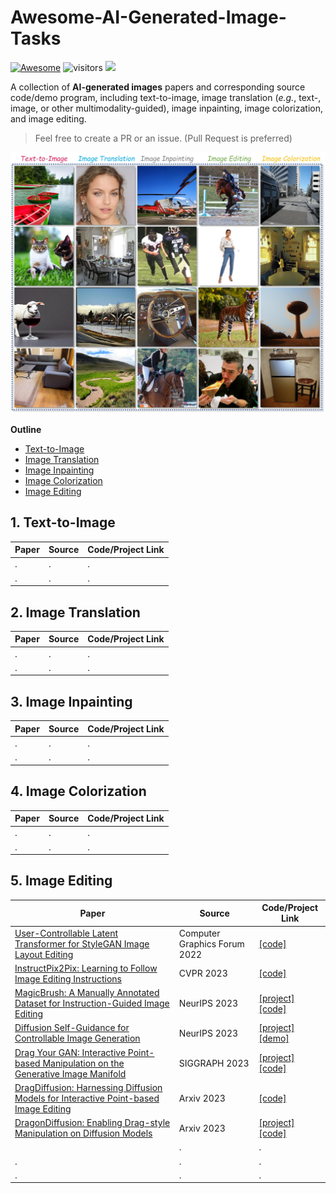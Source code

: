 # Awesome-AI-Generated-Image-Tasks
[![Awesome](https://cdn.rawgit.com/sindresorhus/awesome/d7305f38d29fed78fa85652e3a63e154dd8e8829/media/badge.svg)](https://github.com/sindresorhus/awesome)
![visitors](https://visitor-badge.laobi.icu/badge?page_id=zijianchen98/Awesome-AI-Generated-Image-Tasks) [![](https://img.shields.io/github/stars/zijianchen98/Awesome-AI-Generated-Image-Tasks)](https://github.com/zijianchen98/Awesome-AI-Generated-Image-Tasks)

A collection of **AI-generated images** papers and corresponding source code/demo program, including text-to-image, image translation (*e.g.*, text-, image, or other multimodality-guided), image inpainting, image colorization, and image editing.


> Feel free to create a PR or an issue.  (Pull Request is preferred)

![Fig](./example.jpg)

**Outline**

- [Text-to-Image]()
- [Image Translation]()
- [Image Inpainting]()
- [Image Colorization]()
- [Image Editing]()


## 1. Text-to-Image

| Paper | Source | Code/Project Link |
|---|---|---|
|.   |.  |.  |
|.   |.  |.   |



## 2. Image Translation

| Paper | Source | Code/Project Link |
|---|---|---|
|.   |.  |.  |
|.   |.  |.   |


## 3. Image Inpainting
| Paper | Source | Code/Project Link |
|---|---|---|
|.   |.  |.  |
|.   |.  |.   |

## 4. Image Colorization
| Paper | Source | Code/Project Link |
|---|---|---|
|.   |.  |.  |
|.   |.  |.   |

## 5. Image Editing
| Paper | Source | Code/Project Link |
|---|---|---|
|[User-Controllable Latent Transformer for StyleGAN Image Layout Editing](https://onlinelibrary.wiley.com/doi/abs/10.1111/cgf.14686?casa_token=Q40TD0-9wLEAAAAA:kqIWCVsfWDQ20tR5FVarsUn9Qqix-Y6YwrHcgGk1bq-_5LP48qYbTXiXOws1WfCjhzEbFFBkOlemnojn)|Computer Graphics Forum 2022|[[code]](https://github.com/endo-yuki-t/UserControllableLT)|
|[InstructPix2Pix: Learning to Follow Image Editing Instructions](http://openaccess.thecvf.com/content/CVPR2023/html/Brooks_InstructPix2Pix_Learning_To_Follow_Image_Editing_Instructions_CVPR_2023_paper.html) |CVPR 2023 |[[code]](https://github.com/xuduo35/InstructPix2Pix)|
|[MagicBrush: A Manually Annotated Dataset for Instruction-Guided Image Editing](https://arxiv.org/abs/2306.10012)   |NeurIPS 2023  |[[project]](https://osu-nlp-group.github.io/MagicBrush/) [[code]](https://github.com/OSU-NLP-Group/MagicBrush)|
|[Diffusion Self-Guidance for Controllable Image Generation](https://arxiv.org/abs/2306.00986)|NeurIPS 2023|[[project]](https://dave.ml/selfguidance/) [[demo]](https://colab.research.google.com/drive/1SEM1R9mI9cF-aFpqg3NqHP8gN8irHuJi?usp=sharing)|
|[Drag Your GAN: Interactive Point-based Manipulation on the Generative Image Manifold]()   |SIGGRAPH 2023 |[[project]](https://vcai.mpi-inf.mpg.de/projects/DragGAN/) [[code]](https://github.com/XingangPan/DragGAN) |
|[DragDiffusion: Harnessing Diffusion Models for Interactive Point-based Image Editing](https://arxiv.org/abs/2306.14435)   |Arxiv 2023 |[[code]](https://github.com/Yujun-Shi/DragDiffusion)   |
|[DragonDiffusion: Enabling Drag-style Manipulation on Diffusion Models](https://arxiv.org/abs/2307.02421)|Arxiv 2023  |[[project]](https://mc-e.github.io/project/DragonDiffusion/) [[code]](https://github.com/MC-E/DragonDiffusion)  |
|   |.  |.   |
|.   |.  |.  |
|.   |.  |.   |
